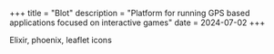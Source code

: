 +++
title = "Blot"
description = "Platform for running GPS based applications focused on interactive games"
date = 2024-07-02
+++

Elixir, phoenix, leaflet icons

